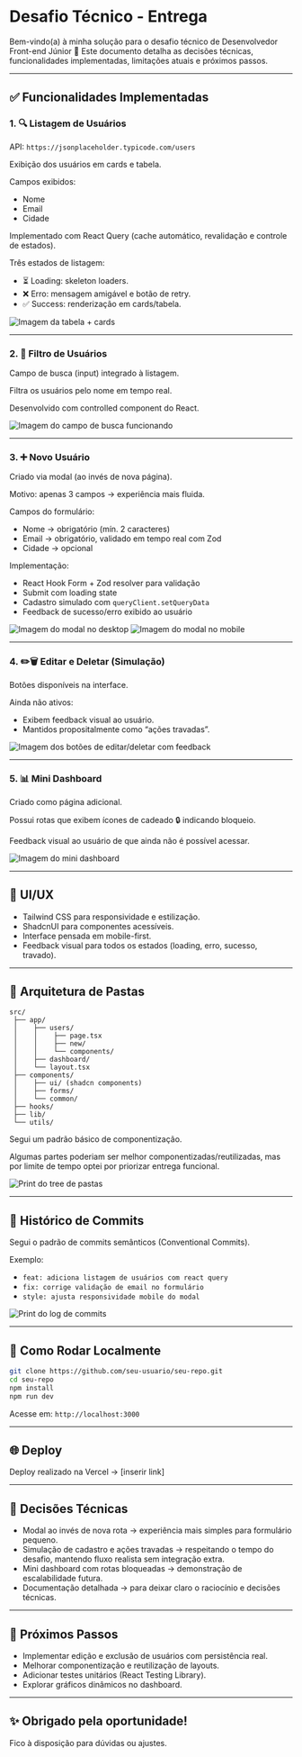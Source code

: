 # Desafio Técnico - Entrega

Bem-vindo(a) à minha solução para o desafio técnico de Desenvolvedor Front-end Júnior 🚀
Este documento detalha as decisões técnicas, funcionalidades implementadas, limitações atuais e próximos passos.

---

## ✅ Funcionalidades Implementadas

### 1. 🔍 Listagem de Usuários

API: `https://jsonplaceholder.typicode.com/users`

Exibição dos usuários em cards e tabela.

Campos exibidos:

- Nome
- Email
- Cidade

Implementado com React Query (cache automático, revalidação e controle de estados).

Três estados de listagem:

- ⏳ Loading: skeleton loaders.
- ❌ Erro: mensagem amigável e botão de retry.
- ✅ Success: renderização em cards/tabela.

![Imagem da tabela + cards](placeholder_tabela_cards.png)

---

### 2. 🔎 Filtro de Usuários

Campo de busca (input) integrado à listagem.

Filtra os usuários pelo nome em tempo real.

Desenvolvido com controlled component do React.

![Imagem do campo de busca funcionando](placeholder_campo_busca.png)

---

### 3. ➕ Novo Usuário

Criado via modal (ao invés de nova página).

Motivo: apenas 3 campos → experiência mais fluida.

Campos do formulário:

- Nome → obrigatório (mín. 2 caracteres)
- Email → obrigatório, validado em tempo real com Zod
- Cidade → opcional

Implementação:

- React Hook Form + Zod resolver para validação
- Submit com loading state
- Cadastro simulado com `queryClient.setQueryData`
- Feedback de sucesso/erro exibido ao usuário

![Imagem do modal no desktop](placeholder_modal_desktop.png)
![Imagem do modal no mobile](placeholder_modal_mobile.png)

---

### 4. ✏️🗑️ Editar e Deletar (Simulação)

Botões disponíveis na interface.

Ainda não ativos:

- Exibem feedback visual ao usuário.
- Mantidos propositalmente como “ações travadas”.

![Imagem dos botões de editar/deletar com feedback](placeholder_botoes_editar_deletar.png)

---

### 5. 📊 Mini Dashboard

Criado como página adicional.

Possui rotas que exibem ícones de cadeado 🔒 indicando bloqueio.

Feedback visual ao usuário de que ainda não é possível acessar.

![Imagem do mini dashboard](placeholder_mini_dashboard.png)

---

## 🎨 UI/UX

- Tailwind CSS para responsividade e estilização.
- ShadcnUI para componentes acessíveis.
- Interface pensada em mobile-first.
- Feedback visual para todos os estados (loading, erro, sucesso, travado).

---

## 📂 Arquitetura de Pastas

```
src/
 ├── app/
 │    ├── users/
 │    │    ├── page.tsx
 │    │    ├── new/
 │    │    └── components/
 │    ├── dashboard/
 │    └── layout.tsx
 ├── components/
 │    ├── ui/ (shadcn components)
 │    ├── forms/
 │    └── common/
 ├── hooks/
 ├── lib/
 └── utils/
```

Segui um padrão básico de componentização.

Algumas partes poderiam ser melhor componentizadas/reutilizadas, mas por limite de tempo optei por priorizar entrega funcional.

![Print do tree de pastas](placeholder_tree_pastas.png)

---

## 📜 Histórico de Commits

Segui o padrão de commits semânticos (Conventional Commits).

Exemplo:

- `feat: adiciona listagem de usuários com react query`
- `fix: corrige validação de email no formulário`
- `style: ajusta responsividade mobile do modal`

![Print do log de commits](placeholder_log_commits.png)

---

## 🚀 Como Rodar Localmente

```bash
git clone https://github.com/seu-usuario/seu-repo.git
cd seu-repo
npm install
npm run dev
```

Acesse em: `http://localhost:3000`

---

## 🌐 Deploy

Deploy realizado na Vercel → [inserir link]

---

## 📌 Decisões Técnicas

- Modal ao invés de nova rota → experiência mais simples para formulário pequeno.
- Simulação de cadastro e ações travadas → respeitando o tempo do desafio, mantendo fluxo realista sem integração extra.
- Mini dashboard com rotas bloqueadas → demonstração de escalabilidade futura.
- Documentação detalhada → para deixar claro o raciocínio e decisões técnicas.

---

## 📝 Próximos Passos

- Implementar edição e exclusão de usuários com persistência real.
- Melhorar componentização e reutilização de layouts.
- Adicionar testes unitários (React Testing Library).
- Explorar gráficos dinâmicos no dashboard.

---

## ✨ Obrigado pela oportunidade!
Fico à disposição para dúvidas ou ajustes.


